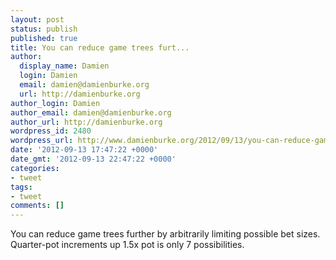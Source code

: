 ```yaml
---
layout: post
status: publish
published: true
title: You can reduce game trees furt...
author:
  display_name: Damien
  login: Damien
  email: damien@damienburke.org
  url: http://damienburke.org
author_login: Damien
author_email: damien@damienburke.org
author_url: http://damienburke.org
wordpress_id: 2480
wordpress_url: http://www.damienburke.org/2012/09/13/you-can-reduce-game-trees-furt/
date: '2012-09-13 17:47:22 +0000'
date_gmt: '2012-09-13 22:47:22 +0000'
categories:
- tweet
tags:
- tweet
comments: []
---
```

<p>You can reduce game trees further by arbitrarily limiting possible bet sizes. Quarter-pot increments up 1.5x pot is only 7 possibilities.</p>
